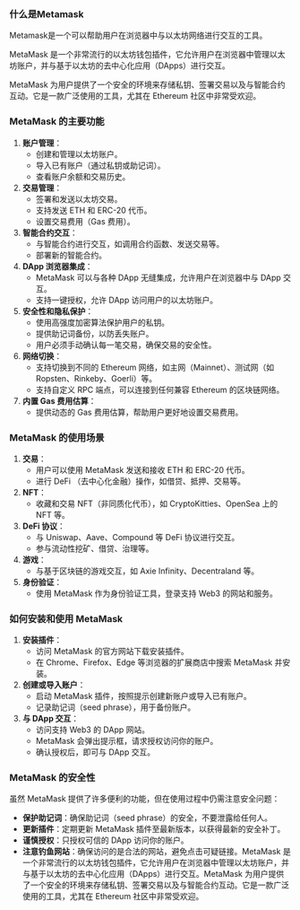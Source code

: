 ### 什么是Metamask

Metamask是一个可以帮助用户在浏览器中与以太坊网络进行交互的工具。

MetaMask 是一个非常流行的以太坊钱包插件，它允许用户在浏览器中管理以太坊账户，并与基于以太坊的去中心化应用（DApps）进行交互。

MetaMask 为用户提供了一个安全的环境来存储私钥、签署交易以及与智能合约互动。它是一款广泛使用的工具，尤其在 Ethereum
社区中非常受欢迎。

### MetaMask 的主要功能

1. **账户管理**：
    - 创建和管理以太坊账户。
    - 导入已有账户（通过私钥或助记词）。
    - 查看账户余额和交易历史。
2. **交易管理**：
    - 签署和发送以太坊交易。
    - 支持发送 ETH 和 ERC-20 代币。
    - 设置交易费用（Gas 费用）。
3. **智能合约交互**：
    - 与智能合约进行交互，如调用合约函数、发送交易等。
    - 部署新的智能合约。
4. **DApp 浏览器集成**：
    - MetaMask 可以与各种 DApp 无缝集成，允许用户在浏览器中与 DApp 交互。
    - 支持一键授权，允许 DApp 访问用户的以太坊账户。
5. **安全性和隐私保护**：
    - 使用高强度加密算法保护用户的私钥。
    - 提供助记词备份，以防丢失账户。
    - 用户必须手动确认每一笔交易，确保交易的安全性。
6. **网络切换**：
    - 支持切换到不同的 Ethereum 网络，如主网（Mainnet）、测试网（如 Ropsten、Rinkeby、Goerli）等。
    - 支持自定义 RPC 端点，可以连接到任何兼容 Ethereum 的区块链网络。
7. **内置 Gas 费用估算**：
    - 提供动态的 Gas 费用估算，帮助用户更好地设置交易费用。

### MetaMask 的使用场景

1. **交易**：
    - 用户可以使用 MetaMask 发送和接收 ETH 和 ERC-20 代币。
    - 进行 DeFi （去中心化金融）操作，如借贷、抵押、交易等。
2. **NFT**：
    - 收藏和交易 NFT（非同质化代币），如 CryptoKitties、OpenSea 上的 NFT 等。
3. **DeFi 协议**：
    - 与 Uniswap、Aave、Compound 等 DeFi 协议进行交互。
    - 参与流动性挖矿、借贷、治理等。
4. **游戏**：
    - 与基于区块链的游戏交互，如 Axie Infinity、Decentraland 等。
5. **身份验证**：
    - 使用 MetaMask 作为身份验证工具，登录支持 Web3 的网站和服务。

### 如何安装和使用 MetaMask

1. **安装插件**：
    - 访问 MetaMask 的官方网站下载安装插件。
    - 在 Chrome、Firefox、Edge 等浏览器的扩展商店中搜索 MetaMask 并安装。
2. **创建或导入账户**：
    - 启动 MetaMask 插件，按照提示创建新账户或导入已有账户。
    - 记录助记词（seed phrase），用于备份账户。
3. **与 DApp 交互**：
    - 访问支持 Web3 的 DApp 网站。
    - MetaMask 会弹出提示框，请求授权访问你的账户。
    - 确认授权后，即可与 DApp 交互。

### MetaMask 的安全性

虽然 MetaMask 提供了许多便利的功能，但在使用过程中仍需注意安全问题：

- **保护助记词**：确保助记词（seed phrase）的安全，不要泄露给任何人。
- **更新插件**：定期更新 MetaMask 插件至最新版本，以获得最新的安全补丁。
- **谨慎授权**：只授权可信的 DApp 访问你的账户。
- **注意钓鱼网站**：确保访问的是合法的网站，避免点击可疑链接。MetaMask
  是一个非常流行的以太坊钱包插件，它允许用户在浏览器中管理以太坊账户，并与基于以太坊的去中心化应用（DApps）进行交互。MetaMask
  为用户提供了一个安全的环境来存储私钥、签署交易以及与智能合约互动。它是一款广泛使用的工具，尤其在 Ethereum 社区中非常受欢迎。